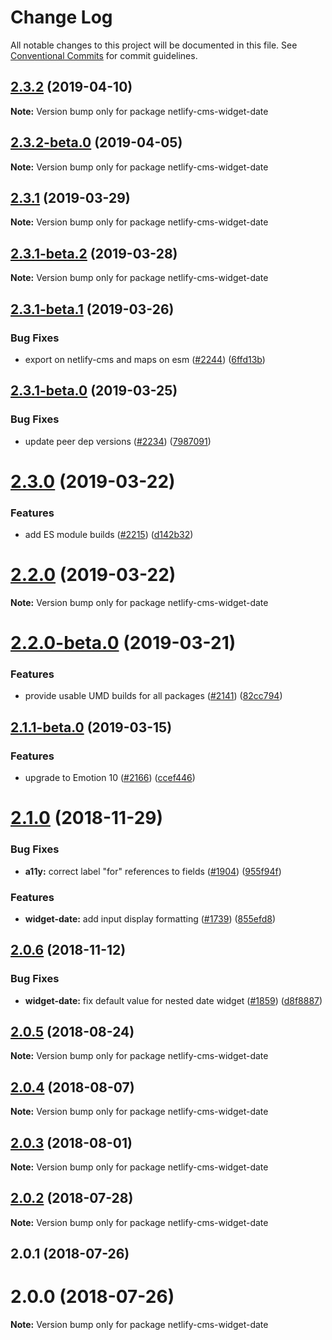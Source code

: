 # Change Log

All notable changes to this project will be documented in this file.
See [Conventional Commits](https://conventionalcommits.org) for commit guidelines.

## [2.3.2](https://github.com/netlify/netlify-cms/tree/master/packages/netlify-cms-widget-date/compare/netlify-cms-widget-date@2.3.2-beta.0...netlify-cms-widget-date@2.3.2) (2019-04-10)

**Note:** Version bump only for package netlify-cms-widget-date





## [2.3.2-beta.0](https://github.com/netlify/netlify-cms/tree/master/packages/netlify-cms-widget-date/compare/netlify-cms-widget-date@2.3.1...netlify-cms-widget-date@2.3.2-beta.0) (2019-04-05)

**Note:** Version bump only for package netlify-cms-widget-date





## [2.3.1](https://github.com/netlify/netlify-cms/tree/master/packages/netlify-cms-widget-date/compare/netlify-cms-widget-date@2.3.1-beta.2...netlify-cms-widget-date@2.3.1) (2019-03-29)

**Note:** Version bump only for package netlify-cms-widget-date





## [2.3.1-beta.2](https://github.com/netlify/netlify-cms/tree/master/packages/netlify-cms-widget-date/compare/netlify-cms-widget-date@2.3.1-beta.1...netlify-cms-widget-date@2.3.1-beta.2) (2019-03-28)

**Note:** Version bump only for package netlify-cms-widget-date





## [2.3.1-beta.1](https://github.com/netlify/netlify-cms/tree/master/packages/netlify-cms-widget-date/compare/netlify-cms-widget-date@2.3.1-beta.0...netlify-cms-widget-date@2.3.1-beta.1) (2019-03-26)


### Bug Fixes

* export on netlify-cms and maps on esm ([#2244](https://github.com/netlify/netlify-cms/tree/master/packages/netlify-cms-widget-date/issues/2244)) ([6ffd13b](https://github.com/netlify/netlify-cms/tree/master/packages/netlify-cms-widget-date/commit/6ffd13b))





## [2.3.1-beta.0](https://github.com/netlify/netlify-cms/tree/master/packages/netlify-cms-widget-date/compare/netlify-cms-widget-date@2.3.0...netlify-cms-widget-date@2.3.1-beta.0) (2019-03-25)


### Bug Fixes

* update peer dep versions ([#2234](https://github.com/netlify/netlify-cms/tree/master/packages/netlify-cms-widget-date/issues/2234)) ([7987091](https://github.com/netlify/netlify-cms/tree/master/packages/netlify-cms-widget-date/commit/7987091))





# [2.3.0](https://github.com/netlify/netlify-cms/tree/master/packages/netlify-cms-widget-date/compare/netlify-cms-widget-date@2.2.0...netlify-cms-widget-date@2.3.0) (2019-03-22)


### Features

* add ES module builds ([#2215](https://github.com/netlify/netlify-cms/tree/master/packages/netlify-cms-widget-date/issues/2215)) ([d142b32](https://github.com/netlify/netlify-cms/tree/master/packages/netlify-cms-widget-date/commit/d142b32))





# [2.2.0](https://github.com/netlify/netlify-cms/tree/master/packages/netlify-cms-widget-date/compare/netlify-cms-widget-date@2.2.0-beta.0...netlify-cms-widget-date@2.2.0) (2019-03-22)

**Note:** Version bump only for package netlify-cms-widget-date





# [2.2.0-beta.0](https://github.com/netlify/netlify-cms/tree/master/packages/netlify-cms-widget-date/compare/netlify-cms-widget-date@2.1.1-beta.0...netlify-cms-widget-date@2.2.0-beta.0) (2019-03-21)


### Features

* provide usable UMD builds for all packages ([#2141](https://github.com/netlify/netlify-cms/tree/master/packages/netlify-cms-widget-date/issues/2141)) ([82cc794](https://github.com/netlify/netlify-cms/tree/master/packages/netlify-cms-widget-date/commit/82cc794))





## [2.1.1-beta.0](https://github.com/netlify/netlify-cms/tree/master/packages/netlify-cms-widget-date/compare/netlify-cms-widget-date@2.1.0...netlify-cms-widget-date@2.1.1-beta.0) (2019-03-15)


### Features

* upgrade to Emotion 10 ([#2166](https://github.com/netlify/netlify-cms/tree/master/packages/netlify-cms-widget-date/issues/2166)) ([ccef446](https://github.com/netlify/netlify-cms/tree/master/packages/netlify-cms-widget-date/commit/ccef446))





# [2.1.0](https://github.com/netlify/netlify-cms/tree/master/packages/netlify-cms-widget-date/compare/netlify-cms-widget-date@2.0.6...netlify-cms-widget-date@2.1.0) (2018-11-29)


### Bug Fixes

* **a11y:** correct label "for" references to fields ([#1904](https://github.com/netlify/netlify-cms/tree/master/packages/netlify-cms-widget-date/issues/1904)) ([955f94f](https://github.com/netlify/netlify-cms/tree/master/packages/netlify-cms-widget-date/commit/955f94f))


### Features

* **widget-date:** add input display formatting ([#1739](https://github.com/netlify/netlify-cms/tree/master/packages/netlify-cms-widget-date/issues/1739)) ([855efd8](https://github.com/netlify/netlify-cms/tree/master/packages/netlify-cms-widget-date/commit/855efd8))





## [2.0.6](https://github.com/netlify/netlify-cms/tree/master/packages/netlify-cms-widget-date/compare/netlify-cms-widget-date@2.0.5...netlify-cms-widget-date@2.0.6) (2018-11-12)


### Bug Fixes

* **widget-date:** fix default value for nested date widget ([#1859](https://github.com/netlify/netlify-cms/tree/master/packages/netlify-cms-widget-date/issues/1859)) ([d8f8887](https://github.com/netlify/netlify-cms/tree/master/packages/netlify-cms-widget-date/commit/d8f8887))





<a name="2.0.5"></a>
## [2.0.5](https://github.com/netlify/netlify-cms/tree/master/packages/netlify-cms-widget-date/compare/netlify-cms-widget-date@2.0.4...netlify-cms-widget-date@2.0.5) (2018-08-24)




**Note:** Version bump only for package netlify-cms-widget-date

<a name="2.0.4"></a>
## [2.0.4](https://github.com/netlify/netlify-cms/tree/master/packages/netlify-cms-widget-date/compare/netlify-cms-widget-date@2.0.3...netlify-cms-widget-date@2.0.4) (2018-08-07)




**Note:** Version bump only for package netlify-cms-widget-date

<a name="2.0.3"></a>
## [2.0.3](https://github.com/netlify/netlify-cms/tree/master/packages/netlify-cms-widget-date/compare/netlify-cms-widget-date@2.0.2...netlify-cms-widget-date@2.0.3) (2018-08-01)




**Note:** Version bump only for package netlify-cms-widget-date

<a name="2.0.2"></a>
## [2.0.2](https://github.com/netlify/netlify-cms/tree/master/packages/netlify-cms-widget-date/compare/netlify-cms-widget-date@2.0.1...netlify-cms-widget-date@2.0.2) (2018-07-28)




**Note:** Version bump only for package netlify-cms-widget-date

<a name="2.0.1"></a>
## 2.0.1 (2018-07-26)



<a name="2.0.0"></a>
# 2.0.0 (2018-07-26)




**Note:** Version bump only for package netlify-cms-widget-date
